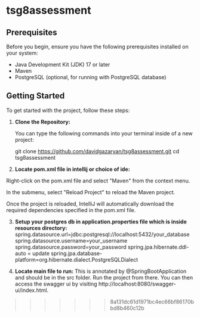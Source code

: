 # tsg8assessment

## Prerequisites

Before you begin, ensure you have the following prerequisites installed on your system:

- Java Development Kit (JDK) 17 or later
- Maven
- PostgreSQL (optional, for running with PostgreSQL database)

## Getting Started

To get started with the project, follow these steps:

1. **Clone the Repository:**

   You can type the following commands into your terminal inside of a new project:
   
   git clone https://github.com/davidgazaryan/tsg8assessment.git
   cd tsg8assessment


2. **Locate pom.xml file in intellij or choice of ide:**

  Right-click on the pom.xml file and select "Maven" from the context menu.
  
  In the submenu, select "Reload Project" to reload the Maven project.
  
  Once the project is reloaded, IntelliJ will automatically download the required dependencies specified in the pom.xml file.

3. **Setup your postgres db in application.properties file which is inside resources directory:**
   spring.datasource.url=jdbc:postgresql://localhost:5432/your_database
   spring.datasource.username=your_username
   spring.datasource.password=your_password
   spring.jpa.hibernate.ddl-auto = update
   spring.jpa.database-platform=org.hibernate.dialect.PostgreSQLDialect

4. **Locate main file to run:**
   This is annotated by @SpringBootApplication and should be in the src folder. Run the project from there.
    You can then access the swagger ui by visiting http://localhost:8080/swagger-ui/index.html.
>>>>>>> 8a131dc61d1971bc4ec66bf86170bbd8b460c12b
